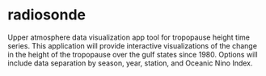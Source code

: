 # radiosonde

Upper atmosphere data visualization app tool for tropopause height time series.
This application will provide interactive visualizations of the change in the height of the tropopause over the gulf states since 1980.
Options will include data separation by season, year, station, and Oceanic Nino Index.

